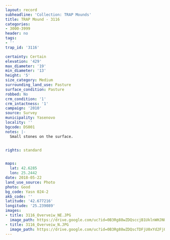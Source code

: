 ```yaml
---
layout: record
subheadline: 'Collection: TRAP Mounds'
title: TRAP Mound - 3116
categories:
- 3000-3999
header: no
tags:
- ''
trap_id: '3116'

certainty: Certain
elevation: '429'
max_diameter: '19'
min_diameter: '13'
height: '5'
size_category: Medium
surrounding_land_use: Pasture
surface_condition: Pasture
robbed: No
crm_condition: '1'
crm_intactness: '1'
campaign: '2010'
source: Survey
municipality: Yasenovo
locality: ''
bgcode: DS001
notes: |-
  Small stones on the surface.


rights: standard


maps:
  lat: 42.6285
  lon: 25.2442
date: 2018-05-22
land_use_source: Photo
photo: Good
bg_code: Yasn 024-2
akb_code: ''
latitude: '42.677216'
longitude: '25.239089'
images:
- title: 3116_Overveiw_NE.JPG
  image_path: https://drive.google.com/uc?id=0B3Rg88wZDQsccjB1UklnWHJNUnc
- title: 3116_Overveiw_N.JPG
  image_path: https://drive.google.com/uc?id=0B3Rg88wZDQscTDFjU0xYd2FjQVU
---
```


